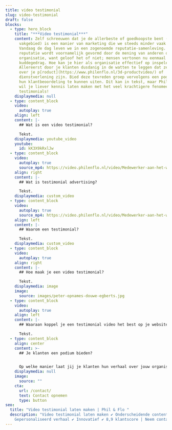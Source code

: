 ```yaml
---
title: video testimonial
slug: video-testimonial
draft: false
blocks:
  - type: hero_block
    title: "***Video testimonial***"
    content: Zelf schreeuwen dat je de allerbeste of goedkoopste bent (in je
      vakgebied) is een manier van marketing die we steeds minder vaak zien.
      Vandaag de dag leven we in een zogenoemde reputatie-samenleving. Deze
      reputatie wordt voornamelijk gevormd door de mening van anderen over jouw
      organisatie, want geloof het of niet; mensen vertonen nu eenmaal
      kuddegedrag. Hoe kan je hier als organisatie effectief op inspelen?
      Allereerst door je klanten dusdanig in de watten te leggen dat ze lovend
      over je p[roduct](https://www.philenflo.nl/3d-productvideo/) of
      dienstverlening zijn. Bied deze tevreden groep vervolgens een podium om
      hun klantbeoordeling te kunnen uiten. Dit kan in tekst, maar Phil & Flo
      wil je liever kennis laten maken met het veel krachtigere fenomeen; video
      testimonials!
    displaymedia: null
  - type: content_block
    video:
      autoplay: true
    align: left
    content: |-
      ## Wat is een video testimonial?

      Tekst.
    displaymedia: youtube_video
    youtube:
      id: kK3X9kRxlJw
  - type: content_block
    video:
      autoplay: true
      source_mp4: https://video.philenflo.nl/video/Medewerker-aan-het-woord-NOM1.mp4
    align: right
    content: |-
      ## Wat is testimonial advertising?

      Tekst.
    displaymedia: custom_video
  - type: content_block
    video:
      autoplay: true
      source_mp4: https://video.philenflo.nl/video/Medewerker-aan-het-woord-Beter-Bed-Verkoper1.mp4
    align: left
    content: |-
      ## Waarom een testimonial?

      Tekst.
    displaymedia: custom_video
  - type: content_block
    video:
      autoplay: true
    align: right
    content: |-
      ## Hoe maak je een video testimonial?

      Tekst.
    displaymedia: image
    image:
      source: images/peter-opnames-douwe-egberts.jpg
  - type: content_block
    video:
      autoplay: true
    align: left
    content: |-
      ## Waaraan koppel je een testimonial video het best op je website?

      Tekst.
  - type: content_block
    align: center
    content: >-
      ## Je klanten een podium bieden?


      Op welke manier laat jij je klanten hun verhaal over jouw organisatie vertellen? Twijfel niet over het maken van een frisse kennismaking. Dan nemen we direct jouw mogelijkheden op het gebied van video testimonials door!
    displaymedia: null
    image:
      source: ""
    cta:
      url: /contact/
      text: Contact opnemen
      type: button
seo:
  title: "Video testimonial laten maken | Phil & Flo "
  description: "Video testimonial laten maken ✔ Onderscheidende content ✔
    Gepersonaliseerd verhaal ✔ Innovatief ✔ 8,9 klantscore | Neem contact op. "
---
```

